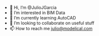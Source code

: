 - 👋 Hi, I’m @JulioJGarcia
- 👀 I’m interested in BIM Data
- 🌱 I’m currently learning AutoCAD
- 💞️ I’m looking to collaborate on useful stuff
- 📫 How to reach me julio@modelical.com

<!---
JulioJGarcia/JulioJGarcia is a ✨ special ✨ repository because its `README.md` (this file) appears on your GitHub profile.
You can click the Preview link to take a look at your changes.
--->

